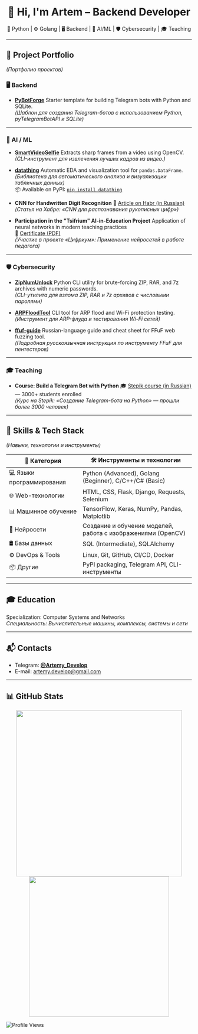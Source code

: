 <h1 align="center">👋 Hi, I'm Artem – Backend Developer</h1>
<p align="center">
  🐍 Python | ⚙️ Golang | 🖥️ Backend | 🧠 AI/ML | 🛡️ Cybersecurity | 🎓 Teaching
</p>

---

## 🚀 Project Portfolio  
*(Портфолио проектов)*

### 🖥️ Backend

* **[PyBotForge](https://github.com/Artemy-dev/PyBotForge)**
  Starter template for building Telegram bots with Python and SQLite.<br>
  *(Шаблон для создания Telegram-ботов с использованием Python, pyTelegramBotAPI и SQLite)*

---

### 🧠 AI / ML

* **[SmartVideoSelfie](https://github.com/Artemy-dev/SmartVideoSelfie)**
  Extracts sharp frames from a video using OpenCV.<br>
  *(CLI-инструмент для извлечения лучших кадров из видео.)*

* **[datathing](https://github.com/Artemy-dev/datathing)**
  Automatic EDA and visualization tool for `pandas.DataFrame`.<br>
  *(Библиотека для автоматического анализа и визуализации табличных данных)*<br>
  📦 Available on PyPI: [`pip install datathing`](https://pypi.org/project/datathing/)

* **CNN for Handwritten Digit Recognition**
  📘 [Article on Habr (in Russian)](https://habr.com/p/856426)<br>
  *(Статья на Хабре: «CNN для распознавания рукописных цифр»)*

* **Participation in the "Tsifrium" AI-in-Education Project**
  Application of neural networks in modern teaching practices<br>
  📄 [Certificate (PDF)](https://github.com/Artemy-dev/Artemy-dev/blob/main/certificates/Применение%20нейросетей.pdf)<br>
  *(Участие в проекте «Цифриум»: Применение нейросетей в работе педагога)*

---

### 🛡️ Cybersecurity

* **[ZipNumUnlock](https://github.com/Artemy-dev/ZipNumUnlock)**
  Python CLI utility for brute-forcing ZIP, RAR, and 7z archives with numeric passwords.<br>
  *(CLI-утилита для взлома ZIP, RAR и 7z архивов с числовыми паролями)*

* **[ARPFloodTool](https://github.com/Artemy-dev/ARPFloodTool)**
  CLI tool for ARP flood and Wi-Fi protection testing.<br>
  *(Инструмент для ARP-флуда и тестирования Wi-Fi сетей)*

* **[ffuf-guide](https://github.com/Artemy-dev/ffuf-guide)**
  Russian-language guide and cheat sheet for FFuF web fuzzing tool.<br>
  *(Подробная русскоязычная инструкция по инструменту FFuF для пентестеров)*

---

### 🎓 Teaching

* **Course: Build a Telegram Bot with Python**
  🎓 [Stepik course (in Russian)](https://stepik.org/course/211057) — 3000+ students enrolled<br>
  *(Курс на Stepik: «Создание Telegram-бота на Python» — прошли более 3000 человек)*

---

## 🧠 Skills & Tech Stack
*(Навыки, технологии и инструменты)*

| 🧩 Категория              | 🛠️ Инструменты и технологии                                  |
| ------------------------- | ------------------------------------------------------------ |
| 💻 Языки программирования | Python (Advanced), Golang (Beginner), C/C++/C# (Basic)       |
| 🌐 Web-технологии         | HTML, CSS, Flask, Django, Requests, Selenium                 |
| 📊 Машинное обучение      | TensorFlow, Keras, NumPy, Pandas, Matplotlib                 |
| 🧠 Нейросети              | Создание и обучение моделей, работа с изображениями (OpenCV) |
| 🛢️ Базы данных            | SQL (Intermediate), SQLAlchemy                               |
| ⚙️ DevOps & Tools         | Linux, Git, GitHub, CI/CD, Docker                            |
| 📦 Другие                 | PyPI packaging, Telegram API, CLI-инструменты                |

---

## 🎓 Education
Specialization: Computer Systems and Networks<br>
*Специальность: Вычислительные машины, комплексы, системы и сети*

---

## 📬 Contacts

* Telegram: [**@Artemy\_Develop**](https://t.me/Artemy_Develop)
* E-mail: artemy.develop@gmail.com

---

## 📊 GitHub Stats
<p align="center"> <img src="https://github-readme-stats.vercel.app/api?username=Artemy-dev&show_icons=true&theme=radical" width="450"/> <img src="https://github-readme-stats.vercel.app/api/top-langs/?username=Artemy-dev&layout=compact&theme=radical" width="380"/> </p>

![Profile Views](https://komarev.com/ghpvc/?username=Artemy-dev&color=blue)

